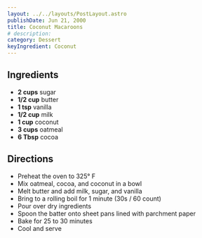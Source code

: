 ```yaml
---
layout: ../../layouts/PostLayout.astro
publishDate: Jun 21, 2000
title: Coconut Macaroons
# description:
category: Dessert
keyIngredient: Coconut
---
```


## Ingredients
- **2 cups** sugar
- **1/2 cup** butter
- **1 tsp** vanilla
- **1/2 cup** milk
- **1 cup** coconut
- **3 cups** oatmeal
- **6 Tbsp** cocoa

## Directions
- Preheat the oven to 325° F
- Mix oatmeal, cocoa, and coconut in a bowl
- Melt butter and add milk, sugar, and vanilla
- Bring to a rolling boil for 1 minute (30s / 60 count)
- Pour over dry ingredients
- Spoon the batter onto sheet pans lined with parchment paper
- Bake for 25 to 30 minutes
- Cool and serve

